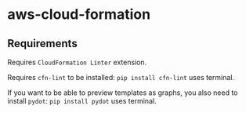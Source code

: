 # aws-cloud-formation
## Requirements

Requires `CloudFormation Linter` extension. 

Requires `cfn-lint` to be installed: `pip install cfn-lint` uses terminal.

If you want to be able to preview templates as graphs, you also need to install `pydot`: `pip install pydot` uses terminal.
